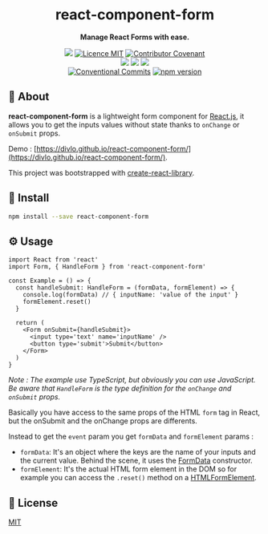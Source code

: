 <h1 align="center">react-component-form</h1>

<p align="center">
  <strong>Manage React Forms with ease.</strong>
</p>

<p align="center">
   <a href="./CONTRIBUTING.md"><img src="https://img.shields.io/badge/PRs-welcome-brightgreen.svg?style=flat" /></a>
  <a href="./LICENSE"><img src="https://img.shields.io/badge/licence-MIT-blue.svg" alt="Licence MIT"/></a>
  <a href="./CODE_OF_CONDUCT.md"><img src="https://img.shields.io/badge/Contributor%20Covenant-v2.0%20adopted-ff69b4.svg" alt="Contributor Covenant" /></a>
  <br />
  <a href="https://github.com/Divlo/react-component-form/actions/workflows/build.yml"><img src="https://github.com/Divlo/react-component-form/actions/workflows/build.yml/badge.svg?branch=master" /></a>
  <a href="https://github.com/Divlo/react-component-form/actions/workflows/lint.yml"><img src="https://github.com/Divlo/react-component-form/actions/workflows/lint.yml/badge.svg?branch=master" /></a>
  <a href="https://github.com/Divlo/react-component-form/actions/workflows/test.yml"><img src="https://github.com/Divlo/react-component-form/actions/workflows/test.yml/badge.svg?branch=master" /></a>
  <br />
  <a href="https://conventionalcommits.org"><img src="https://img.shields.io/badge/Conventional%20Commits-1.0.0-yellow.svg" alt="Conventional Commits" /></a>
  <a href="https://www.npmjs.com/package/react-component-form"><img src="https://img.shields.io/npm/v/react-component-form.svg" alt="npm version"></a>
</p>

## 📜 About

**react-component-form** is a lightweight form component for [React.js](https://reactjs.org/), it allows you to get the inputs values without state thanks to `onChange` or `onSubmit` props.

Demo : [https://divlo.github.io/react-component-form/](https://divlo.github.io/react-component-form/).

This project was bootstrapped with [create-react-library](https://www.npmjs.com/package/create-react-library).

## 💾 Install

```sh
npm install --save react-component-form
```

## ⚙️ Usage

```tsx
import React from 'react'
import Form, { HandleForm } from 'react-component-form'

const Example = () => {
  const handleSubmit: HandleForm = (formData, formElement) => {
    console.log(formData) // { inputName: 'value of the input' }
    formElement.reset()
  }

  return (
    <Form onSubmit={handleSubmit}>
      <input type='text' name='inputName' />
      <button type='submit'>Submit</button>
    </Form>
  )
}
```

_Note : The example use TypeScript, but obviously you can use JavaScript. Be aware that `HandleForm` is the type definition for the `onChange` and `onSubmit` props._

Basically you have access to the same props of the HTML `form` tag in React, but the onSubmit and the onChange props are differents.

Instead to get the `event` param you get `formData` and `formElement` params :

- `formData`: It's an object where the keys are the name of your inputs and the current value. Behind the scene, it uses the [FormData](https://developer.mozilla.org/docs/Web/API/FormData) constructor.
- `formElement`: It's the actual HTML form element in the DOM so for example you can access the `.reset()` method on a [HTMLFormElement](https://developer.mozilla.org/docs/Web/API/HTMLFormElement).

## 📄 License

[MIT](./LICENSE)
